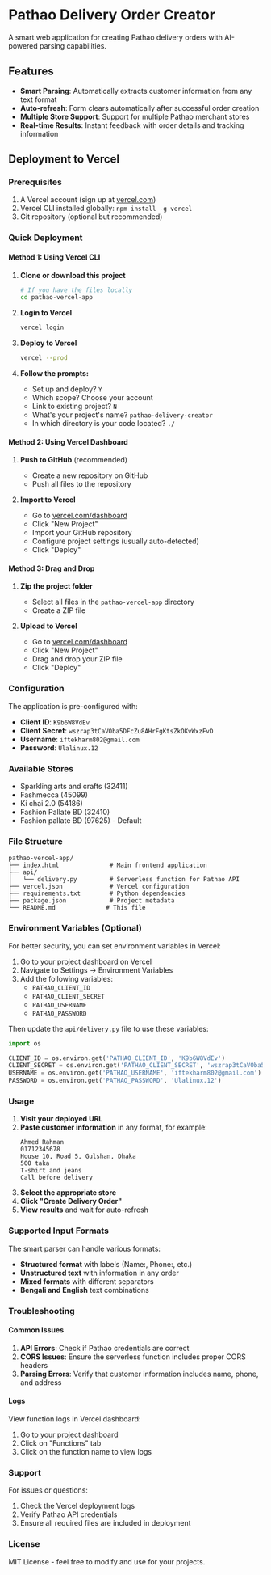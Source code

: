 # Pathao Delivery Order Creator

A smart web application for creating Pathao delivery orders with AI-powered parsing capabilities.

## Features

- **Smart Parsing**: Automatically extracts customer information from any text format
- **Auto-refresh**: Form clears automatically after successful order creation
- **Multiple Store Support**: Support for multiple Pathao merchant stores
- **Real-time Results**: Instant feedback with order details and tracking information

## Deployment to Vercel

### Prerequisites

1. A Vercel account (sign up at [vercel.com](https://vercel.com))
2. Vercel CLI installed globally: `npm install -g vercel`
3. Git repository (optional but recommended)

### Quick Deployment

#### Method 1: Using Vercel CLI

1. **Clone or download this project**
   ```bash
   # If you have the files locally
   cd pathao-vercel-app
   ```

2. **Login to Vercel**
   ```bash
   vercel login
   ```

3. **Deploy to Vercel**
   ```bash
   vercel --prod
   ```

4. **Follow the prompts:**
   - Set up and deploy? `Y`
   - Which scope? Choose your account
   - Link to existing project? `N`
   - What's your project's name? `pathao-delivery-creator`
   - In which directory is your code located? `./`

#### Method 2: Using Vercel Dashboard

1. **Push to GitHub** (recommended)
   - Create a new repository on GitHub
   - Push all files to the repository

2. **Import to Vercel**
   - Go to [vercel.com/dashboard](https://vercel.com/dashboard)
   - Click "New Project"
   - Import your GitHub repository
   - Configure project settings (usually auto-detected)
   - Click "Deploy"

#### Method 3: Drag and Drop

1. **Zip the project folder**
   - Select all files in the `pathao-vercel-app` directory
   - Create a ZIP file

2. **Upload to Vercel**
   - Go to [vercel.com/dashboard](https://vercel.com/dashboard)
   - Click "New Project"
   - Drag and drop your ZIP file
   - Click "Deploy"

### Configuration

The application is pre-configured with:
- **Client ID**: `K9b6W8VdEv`
- **Client Secret**: `wszrap3tCaVOba5DFcZu8AHrFgKtsZkOKvWxzFvD`
- **Username**: `iftekharm802@gmail.com`
- **Password**: `Ulalinux.12`

### Available Stores

- Sparkling arts and crafts (32411)
- Fashmecca (45099)
- Ki chai 2.0 (54186)
- Fashion Pallate BD (32410)
- Fashion pallate BD (97625) - Default

### File Structure

```
pathao-vercel-app/
├── index.html              # Main frontend application
├── api/
│   └── delivery.py         # Serverless function for Pathao API
├── vercel.json             # Vercel configuration
├── requirements.txt        # Python dependencies
├── package.json            # Project metadata
└── README.md              # This file
```

### Environment Variables (Optional)

For better security, you can set environment variables in Vercel:

1. Go to your project dashboard on Vercel
2. Navigate to Settings → Environment Variables
3. Add the following variables:
   - `PATHAO_CLIENT_ID`
   - `PATHAO_CLIENT_SECRET`
   - `PATHAO_USERNAME`
   - `PATHAO_PASSWORD`

Then update the `api/delivery.py` file to use these variables:

```python
import os

CLIENT_ID = os.environ.get('PATHAO_CLIENT_ID', 'K9b6W8VdEv')
CLIENT_SECRET = os.environ.get('PATHAO_CLIENT_SECRET', 'wszrap3tCaVOba5DFcZu8AHrFgKtsZkOKvWxzFvD')
USERNAME = os.environ.get('PATHAO_USERNAME', 'iftekharm802@gmail.com')
PASSWORD = os.environ.get('PATHAO_PASSWORD', 'Ulalinux.12')
```

### Usage

1. **Visit your deployed URL**
2. **Paste customer information** in any format, for example:
   ```
   Ahmed Rahman
   01712345678
   House 10, Road 5, Gulshan, Dhaka
   500 taka
   T-shirt and jeans
   Call before delivery
   ```
3. **Select the appropriate store**
4. **Click "Create Delivery Order"**
5. **View results** and wait for auto-refresh

### Supported Input Formats

The smart parser can handle various formats:

- **Structured format** with labels (Name:, Phone:, etc.)
- **Unstructured text** with information in any order
- **Mixed formats** with different separators
- **Bengali and English** text combinations

### Troubleshooting

#### Common Issues

1. **API Errors**: Check if Pathao credentials are correct
2. **CORS Issues**: Ensure the serverless function includes proper CORS headers
3. **Parsing Errors**: Verify that customer information includes name, phone, and address

#### Logs

View function logs in Vercel dashboard:
1. Go to your project dashboard
2. Click on "Functions" tab
3. Click on the function name to view logs

### Support

For issues or questions:
1. Check the Vercel deployment logs
2. Verify Pathao API credentials
3. Ensure all required files are included in deployment

### License

MIT License - feel free to modify and use for your projects.

